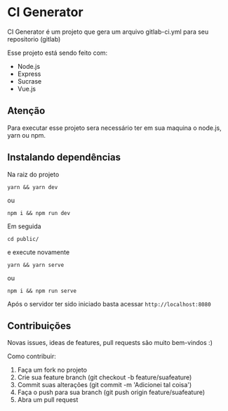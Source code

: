 # CI Generator

CI Generator é um projeto que gera um arquivo gitlab-ci.yml para seu repositorio (gitlab)

Esse projeto está sendo feito com:
* Node.js
* Express
* Sucrase
* Vue.js

## Atenção

Para executar esse projeto sera necessário ter em sua maquina o node.js, yarn ou npm.

## Instalando dependências

Na raiz do projeto
```
yarn && yarn dev
```
ou

```
npm i && npm run dev
```

Em seguida

```
cd public/
```
e execute novamente 
```
yarn && yarn serve
```
ou

```
npm i && npm run serve
```

Após o servidor ter sido iniciado basta acessar
```http://localhost:8080```

## Contribuições 
Novas issues, ideas de features, pull requests são muito bem-vindos :)

Como contribuir:

1. Faça um fork no projeto
2. Crie sua feature branch (git checkout -b feature/suafeature)
3. Commit suas alterações (git commit -m 'Adicionei tal coisa')
4. Faça o push para sua branch (git push origin feature/suafeature)
5. Abra um pull request